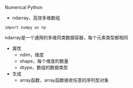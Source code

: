 Numerical Python

- ndarray，高效多维数组

`import numpy as np`

ndarray是一个通用的多维同类数据容器，每个元素类型都相同

- 属性
  - ndim，维度
  - shape，每个维度的数量
  - dtype，数组的数据类型
- 生成
  - array函数，array函数接收任意的序列型对象